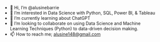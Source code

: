 - 👋 Hi, I’m @alusinebarrie
- 👀 I’m interested in Data Science with Python, SQL, Power BI, & Tableau
- 🌱 I’m currently learning about ChatGPT
- 💞️ I’m looking to collaborate on using Data Science and Machine Learning Techniques (Python) to data-driven decision making.
- 📫 How to reach me; alusine148@gmail.com

<!---
alusinebarrie/alusinebarrie is a ✨ special ✨ repository because its `README.md` (this file) appears on your GitHub profile.
You can click the Preview link to take a look at your changes.
--->
